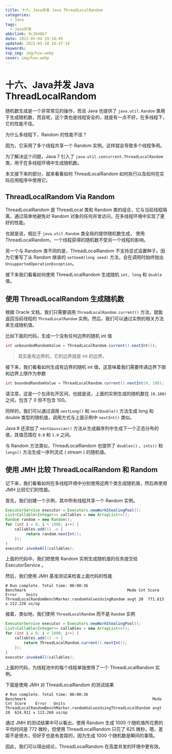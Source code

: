 ```yaml
---
title: 十六、Java并发 Java ThreadLocalRandom
categories:
  - Java
tags:
  - Java并发
abbrlink: 9c264667
date: 2022-05-04 19:18:49
updated: 2022-05-18 18:47:18
keywords:
top_img: img/hzw.webp
cover: img/hzw.webp
---
```


# 十六、Java并发 Java ThreadLocalRandom

随机数生成是一个非常常见的操作，而且 Java 也提供了 `java.util.Random` 类用于生成随机数，而且呢，这个类也是线程安全的，就是有一点不好，在多线程下，它的性能不佳。

为什么多线程下，Random 的性能不佳？

因为，它采用了多个线程共享一个 Random 实例。这样就会导致多个线程争用。

为了解决这个问题，Java 7 引入了 `java.util.concurrent.ThreadLocalRandom` 类，用于在多线程环境中生成随机数。

本文接下来的部分，就来看看如何 ThreadLocalRandom 如何执行以及如何在实际应用程序中使用它。

## ThreadLocalRandom Via Random

ThreadLocalRandom 是 ThreadLocal 类和 Random 类的组合，它与当前线程隔离，通过简单地避免对 Random 对象的任何并发访问，在多线程环境中实现了更好的性能。

也就是说，相比于 `java.util.Random` 类全局的提供随机数生成， 使用 ThreadLocalRandom，一个线程获得的随机数不受另一个线程的影响。

另一个与 Random 类不同的是，ThreadLocalRandom 不支持显式设置种子。因为它重写了从 Random 继承的 `setSeed(long seed)` 方法，会在调用时始终抛出 `UnsupportedOperationException`。

接下来我们看看如何使用 ThreadLocalRandom 生成随机 `int`、`long` 和 `double` 值。

## 使用 ThreadLocalRandom 生成随机数

根据 Oracle 文档，我们只需要调用 `ThreadLocalRandom.current()` 方法，就能返回当前线程的 `ThreadLocalRandom` 实例。然后，我们可以通过实例的相关方法来生成随机值。

比如下面的代码，生成一个没有任何边界的随机 int 值

```java
int unboundedRandomValue = ThreadLocalRandom.current().nextInt());
```

> 其实是有边界的，它的边界就是 int 的边界。

接下来，我们看看如何生成有边界的随机 int 值，这意味着我们需要传递边界下限和边界上限作为参数

```java
int boundedRandomValue = ThreadLocalRandom.current().nextInt(0, 100);
```

请注意，这是一个左闭右开区间，也就是说，上面的实例生成的随机数在 `[0,100)` 之间，包含了 0 但不包含 100。

同样的，我们可以通过调用 `nextLong()` 和 `nextDouble()` 方法生成 long 和 double 类型的随机值，调用方式与上面示例中 `nextInt()` 类似。

Java 8 还添加了 `nextGaussian()` 方法从生成器序列中生成下一个正态分布的值，其值范围在 `0.0` 和 `1.0` 之间。

与 Random 方法类似，ThreadLocalRandom 也提供了 `doubles()` 、`ints()` 和 `longs()` 方法生成一序列流式 ( stream ) 的随机值。

## 使用 JMH 比较 ThreadLocalRandom 和 Random

记下来，我们看看如何在多线程环境中分别使用这两个类生成随机值，然后再使用 JMH 比较它们的性能。

首先，我们创建一个示例，其中所有线程共享一个 Random 实例。

```java
ExecutorService executor = Executors.newWorkStealingPool();
List<Callable<Integer>> callables = new ArrayList<>();
Random random = new Random();
for (int i = 0; i < 1000; i++) {
    callables.add(() -> {
         return random.nextInt();
    });
}
executor.invokeAll(callables);
```

上面的代码中，我们把使用 Random 实例生成随机值的任务提交给 ExecutorService 。

然后，我们使用 JMH 基准测试来检查上面代码的性能

```
# Run complete. Total time: 00:00:36
Benchmark                                            Mode Cnt Score    Error    Units
ThreadLocalRandomBenchMarker.randomValuesUsingRandom avgt 20  771.613 ± 222.220 us/op
```

接着，类似地，我们使用 `ThreadLocalRandom` 而不是 `Random` 实例

```java
ExecutorService executor = Executors.newWorkStealingPool();
List<Callable<Integer>> callables = new ArrayList<>();
for (int i = 0; i < 1000; i++) {
    callables.add(() -> {
        return ThreadLocalRandom.current().nextInt();
    });
}
executor.invokeAll(callables);
```

上面的代码，为线程池中的每个线程单独使用了一个 ThreadLocalRandom 实例。

下面是使用 JMH 对 ThreadLocalRandom 的测试结果

```
# Run complete. Total time: 00:00:36
Benchmark                                                       Mode Cnt Score    Error   Units
ThreadLocalRandomBenchMarker.randomValuesUsingThreadLocalRandom avgt 20  624.911 ± 113.268 us/op
```

通过 JMH 的测试结果中可以看出，使用 Random 生成 1000 个随机值所花费的平均时间是 772 微秒，但使用 ThreadLocalRandom 只花了 625 微秒。嗯，差距不是很大，但好歹也是有差距的，因为生成 1000 个随机数是瞬间的事情。

因此，我们可以得出结论，ThreadLocalRandom 在高度并发的环境中更有效。